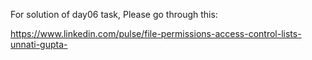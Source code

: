 For solution of day06 task, Please go through this:

https://www.linkedin.com/pulse/file-permissions-access-control-lists-unnati-gupta-
